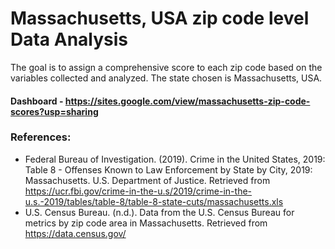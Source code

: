 # Massachusetts, USA zip code level Data Analysis

The goal is to assign a comprehensive score to each zip code based on the variables collected and analyzed. The state chosen is Massachusetts, USA.

#### Dashboard - https://sites.google.com/view/massachusetts-zip-code-scores?usp=sharing

### References:

- Federal Bureau of Investigation. (2019). Crime in the United States, 2019: Table 8 - Offenses Known to Law Enforcement by State by City, 2019: Massachusetts. U.S. Department of Justice. Retrieved from https://ucr.fbi.gov/crime-in-the-u.s/2019/crime-in-the-u.s.-2019/tables/table-8/table-8-state-cuts/massachusetts.xls
- U.S. Census Bureau. (n.d.). Data from the U.S. Census Bureau for metrics by zip code area in Massachusetts. Retrieved from https://data.census.gov/
